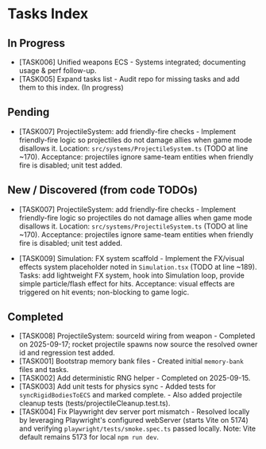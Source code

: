 # Tasks Index


## In Progress

- [TASK006] Unified weapons ECS - Systems integrated; documenting usage & perf follow-up.
- [TASK005] Expand tasks list - Audit repo for missing tasks and add them to this index. (In progress)

## Pending

- [TASK007] ProjectileSystem: add friendly-fire checks - Implement friendly-fire logic so projectiles do not damage allies when game mode disallows it. Location: `src/systems/ProjectileSystem.ts` (TODO at line ~170). Acceptance: projectiles ignore same-team entities when friendly fire is disabled; unit test added.



## New / Discovered (from code TODOs)

- [TASK007] ProjectileSystem: add friendly-fire checks - Implement friendly-fire logic so projectiles do not damage allies when game mode disallows it. Location: `src/systems/ProjectileSystem.ts` (TODO at line ~170). Acceptance: projectiles ignore same-team entities when friendly fire is disabled; unit test added.

- [TASK009] Simulation: FX system scaffold - Implement the FX/visual effects system placeholder noted in `Simulation.tsx` (TODO at line ~189). Tasks: add lightweight FX system, hook into Simulation loop, provide simple particle/flash effect for hits. Acceptance: visual effects are triggered on hit events; non-blocking to game logic.

## Completed

- [TASK008] ProjectileSystem: sourceId wiring from weapon - Completed on 2025-09-17; rocket projectile spawns now source the resolved owner id and regression test added.
- [TASK001] Bootstrap memory bank files - Created initial `memory-bank` files and tasks.
- [TASK002] Add deterministic RNG helper - Completed on 2025-09-15.
- [TASK003] Add unit tests for physics sync - Added tests for `syncRigidBodiesToECS` and marked complete.
        - Also added projectile cleanup tests (tests/projectileCleanup.test.ts).
- [TASK004] Fix Playwright dev server port mismatch - Resolved locally by leveraging Playwright's configured webServer (starts Vite on 5174) and verifying `playwright/tests/smoke.spec.ts` passed locally. Note: Vite default remains 5173 for local `npm run dev`.
